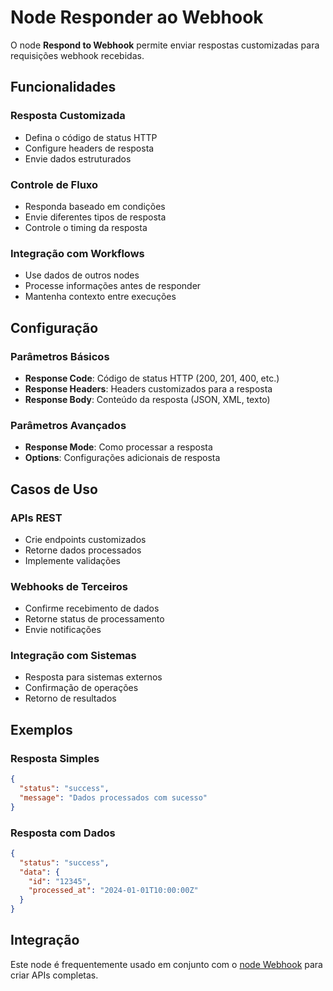 # Node Responder ao Webhook

O node **Respond to Webhook** permite enviar respostas customizadas para requisições webhook recebidas.

## Funcionalidades

### Resposta Customizada
- Defina o código de status HTTP
- Configure headers de resposta
- Envie dados estruturados

### Controle de Fluxo
- Responda baseado em condições
- Envie diferentes tipos de resposta
- Controle o timing da resposta

### Integração com Workflows
- Use dados de outros nodes
- Processe informações antes de responder
- Mantenha contexto entre execuções

## Configuração

### Parâmetros Básicos
- **Response Code**: Código de status HTTP (200, 201, 400, etc.)
- **Response Headers**: Headers customizados para a resposta
- **Response Body**: Conteúdo da resposta (JSON, XML, texto)

### Parâmetros Avançados
- **Response Mode**: Como processar a resposta
- **Options**: Configurações adicionais de resposta

## Casos de Uso

### APIs REST
- Crie endpoints customizados
- Retorne dados processados
- Implemente validações

### Webhooks de Terceiros
- Confirme recebimento de dados
- Retorne status de processamento
- Envie notificações

### Integração com Sistemas
- Resposta para sistemas externos
- Confirmação de operações
- Retorno de resultados

## Exemplos

### Resposta Simples
```json
{
  "status": "success",
  "message": "Dados processados com sucesso"
}
```

### Resposta com Dados
```json
{
  "status": "success",
  "data": {
    "id": "12345",
    "processed_at": "2024-01-01T10:00:00Z"
  }
}
```

## Integração

Este node é frequentemente usado em conjunto com o [node Webhook](/integracoes/builtin-nodes/http-requests/webhook.md) para criar APIs completas. 